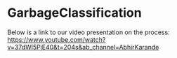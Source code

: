 # GarbageClassification

Below is a link to our video presentation on the process:
https://www.youtube.com/watch?v=37dWl5PjE40&t=204s&ab_channel=AbhirKarande
